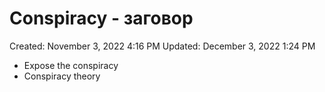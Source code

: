 # Conspiracy - заговор

Created: November 3, 2022 4:16 PM
Updated: December 3, 2022 1:24 PM

- Expose the conspiracy
- Conspiracy theory
